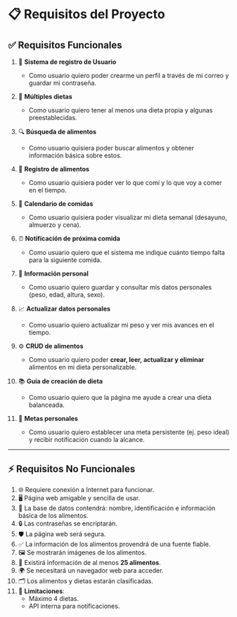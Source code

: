 # 📋 Requisitos del Proyecto  

## ✅ Requisitos Funcionales  

1. 👤 **Sistema de registro de Usuario**  
   - Como usuario quiero poder crearme un perfil a través de mi correo y guardar mi contraseña.  

2. 🥗 **Múltiples dietas**  
   - Como usuario quiero tener al menos una dieta propia y algunas preestablecidas.  

3. 🔍 **Búsqueda de alimentos**  
   - Como usuario quisiera poder buscar alimentos y obtener información básica sobre estos.  

4. 📖 **Registro de alimentos**  
   - Como usuario quisiera poder ver lo que comí y lo que voy a comer en el tiempo.  

5. 📅 **Calendario de comidas**  
   - Como usuario quisiera poder visualizar mi dieta semanal (desayuno, almuerzo y cena).  

6. ⏰ **Notificación de próxima comida**  
   - Como usuario quiero que el sistema me indique cuánto tiempo falta para la siguiente comida.  

7. 🧾 **Información personal**  
   - Como usuario quiero guardar y consultar mis datos personales (peso, edad, altura, sexo).  

8. 📈 **Actualizar datos personales**  
   - Como usuario quiero actualizar mi peso y ver mis avances en el tiempo.  

9. ⚙️ **CRUD de alimentos**  
   - Como usuario quiero poder **crear, leer, actualizar y eliminar** alimentos en mi dieta personalizable.  

10. 📚 **Guía de creación de dieta**  
    - Como usuario quiero que la página me ayude a crear una dieta balanceada.  

11. 🎯 **Metas personales**  
    - Como usuario quiero establecer una meta persistente (ej. peso ideal) y recibir notificación cuando la alcance.  

---

## ⚡ Requisitos No Funcionales  

1. 🌐 Requiere conexión a Internet para funcionar.  
2. 🖥️ Página web amigable y sencilla de usar.  
3. 📂 La base de datos contendrá: nombre, identificación e información básica de los alimentos.  
4. 🔒 Las contraseñas se encriptarán.  
5. 🛡️ La página web será segura.  
6. ✅ La información de los alimentos provendrá de una fuente fiable.  
7. 🖼️ Se mostrarán imágenes de los alimentos.  
8. 🍎 Existirá información de al menos **25 alimentos**.  
9. 🌍 Se necesitará un navegador web para acceder.  
10. 🗂️ Los alimentos y dietas estarán clasificadas.  
11. 📌 **Limitaciones**:  
    - Máximo 4 dietas.  
    - API interna para notificaciones.  



